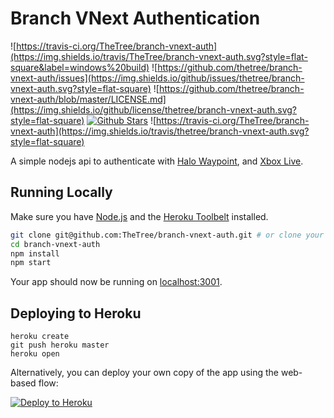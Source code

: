 Branch VNext Authentication
===
![https://travis-ci.org/TheTree/branch-vnext-auth](https://img.shields.io/travis/TheTree/branch-vnext-auth.svg?style=flat-square&label=windows%20build) ![https://github.com/thetree/branch-vnext-auth/issues](https://img.shields.io/github/issues/thetree/branch-vnext-auth.svg?style=flat-square) ![https://github.com/thetree/branch-vnext-auth/blob/master/LICENSE.md](https://img.shields.io/github/license/thetree/branch-vnext-auth.svg?style=flat-square) [![Github Stars](https://img.shields.io/github/stars/TheTree/branch.svg?style=flat-square)](https://github.com/TheTree/branch/stargazers) ![https://travis-ci.org/TheTree/branch-vnext-auth](https://img.shields.io/travis/thetree/branch-vnext-auth.svg?style=flat-square)

A simple nodejs api to authenticate with [Halo Waypoint](https://halowaypoint.com), and [Xbox Live](https://xboxlive.com).

## Running Locally

Make sure you have [Node.js](http://nodejs.org/) and the [Heroku Toolbelt](https://toolbelt.heroku.com/) installed.

```sh
git clone git@github.com:TheTree/branch-vnext-auth.git # or clone your own fork
cd branch-vnext-auth
npm install
npm start
```

Your app should now be running on [localhost:3001](http://localhost:3001/).

## Deploying to Heroku

```
heroku create
git push heroku master
heroku open
```

Alternatively, you can deploy your own copy of the app using the web-based flow:

[![Deploy to Heroku](https://www.herokucdn.com/deploy/button.png)](https://heroku.com/deploy)
